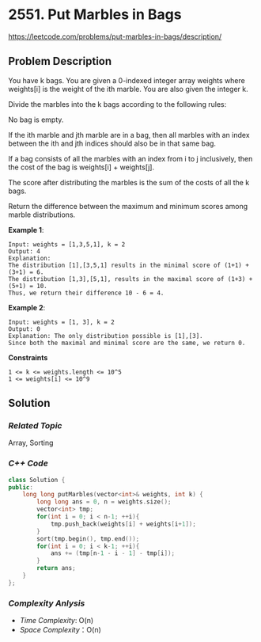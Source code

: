 # 2551. Put Marbles in Bags
https://leetcode.com/problems/put-marbles-in-bags/description/


## Problem Description

You have k bags. You are given a 0-indexed integer array weights where weights[i] is the weight of the ith marble. You are also given the integer k.

Divide the marbles into the k bags according to the following rules:

No bag is empty.

If the ith marble and jth marble are in a bag, then all marbles with an index between the ith and jth indices should also be in that same bag.

If a bag consists of all the marbles with an index from i to j inclusively, then the cost of the bag is weights[i] + weights[j].

The score after distributing the marbles is the sum of the costs of all the k bags.

Return the difference between the maximum and minimum scores among marble distributions.

**Example 1**:
```
Input: weights = [1,3,5,1], k = 2
Output: 4
Explanation: 
The distribution [1],[3,5,1] results in the minimal score of (1+1) + (3+1) = 6. 
The distribution [1,3],[5,1], results in the maximal score of (1+3) + (5+1) = 10. 
Thus, we return their difference 10 - 6 = 4.
```
**Example 2**:
```
Input: weights = [1, 3], k = 2
Output: 0
Explanation: The only distribution possible is [1],[3]. 
Since both the maximal and minimal score are the same, we return 0.
```

**Constraints**
```
1 <= k <= weights.length <= 10^5
1 <= weights[i] <= 10^9
```

## Solution

### _Related Topic_
   Array, Sorting

### _C++ Code_
```cpp
class Solution {
public:
    long long putMarbles(vector<int>& weights, int k) {
        long long ans = 0, n = weights.size();
        vector<int> tmp;
        for(int i = 0; i < n-1; ++i){
            tmp.push_back(weights[i] + weights[i+1]);
        }
        sort(tmp.begin(), tmp.end());
        for(int i = 0; i < k-1; ++i){
            ans += (tmp[n-1 - i - 1] - tmp[i]);
        }
        return ans;
    }
};
```

### _Complexity Anlysis_
- _Time Complexity_: O(n)
- _Space Complexity_：O(n)
